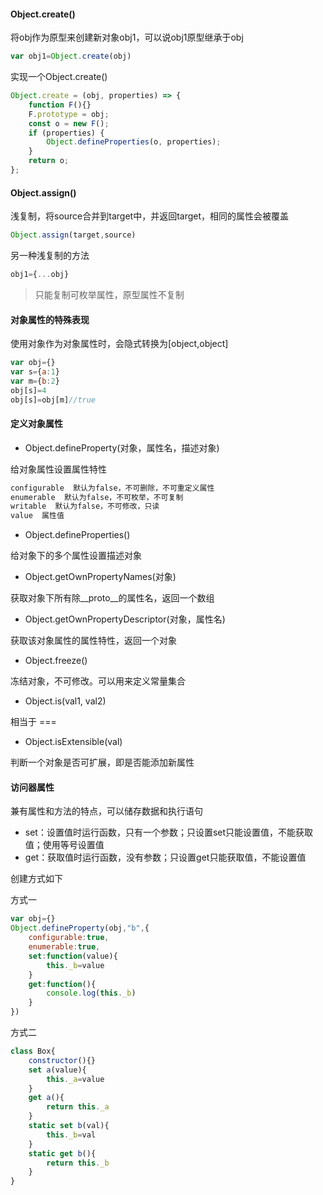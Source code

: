 #### Object.create()
将obj作为原型来创建新对象obj1，可以说obj1原型继承于obj

```js
var obj1=Object.create(obj)
```
实现一个Object.create()

```js
Object.create = (obj, properties) => {
    function F(){}
    F.prototype = obj;
    const o = new F();
    if (properties) {
        Object.defineProperties(o, properties);
    }
    return o;
};
```

#### Object.assign()
浅复制，将source合并到target中，并返回target，相同的属性会被覆盖

```js
Object.assign(target,source)
```
另一种浅复制的方法

```js
obj1={...obj}
```

> 只能复制可枚举属性，原型属性不复制

#### 对象属性的特殊表现
使用对象作为对象属性时，会隐式转换为[object,object]

```js
var obj={}
var s={a:1}
var m={b:2}
obj[s]=4
obj[s]=obj[m]//true
```
#### 定义对象属性
- Object.defineProperty(对象，属性名，描述对象)

给对象属性设置属性特性

```js
configurable  默认为false，不可删除，不可重定义属性
enumerable  默认为false，不可枚举，不可复制
writable  默认为false，不可修改，只读
value  属性值
```

- Object.defineProperties()  
 
给对象下的多个属性设置描述对象

- Object.getOwnPropertyNames(对象)
 
获取对象下所有除\__proto\__的属性名，返回一个数组

- Object.getOwnPropertyDescriptor(对象，属性名)

获取该对象属性的属性特性，返回一个对象

- Object.freeze()

冻结对象，不可修改。可以用来定义常量集合

- Object.is(val1, val2)

相当于 ===

- Object.isExtensible(val) 

判断一个对象是否可扩展，即是否能添加新属性

#### 访问器属性
兼有属性和方法的特点，可以储存数据和执行语句

- set：设置值时运行函数，只有一个参数；只设置set只能设置值，不能获取值；使用等号设置值
- get：获取值时运行函数，没有参数；只设置get只能获取值，不能设置值

创建方式如下

方式一
```js
var obj={}
Object.defineProperty(obj,"b",{
    configurable:true,
    enumerable:true,
    set:function(value){
        this._b=value
    }
    get:function(){
        console.log(this._b)
    }
})
```
方式二

```js
class Box{
    constructor(){}
    set a(value){
        this._a=value
    }
    get a(){
        return this._a
    }
    static set b(val){
        this._b=val
    }
    static get b(){
        return this._b
    }
}
```
